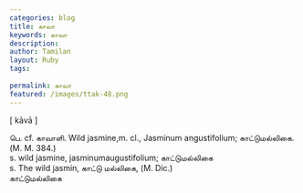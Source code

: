 ```yaml
---
categories: blog
title: காவா
keywords: காவா
description: 
author: Tamilan
layout: Ruby
tags: 
 
permalink: காவா
featured: /images/ttak-48.png
---
```

  
[ kāvā ]  
  
பெ. cf. காவாளி. Wild jasmine,m. cl., Jasminum angustifolium; காட்டுமல்லிகை. (M. M. 384.)  
s. wild jasmine, jasminumaugustifolium; காட்டுமல்லிகை  
s. The wild jasmin, காட்டு மல்லிகை, (M. Dic.)  
காட்டுமல்லிகை